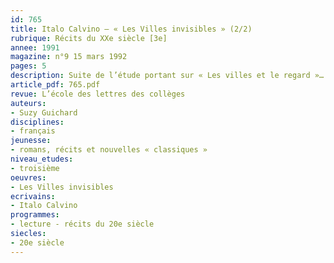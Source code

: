 ```yaml
---
id: 765
title: Italo Calvino – « Les Villes invisibles » (2/2) 
rubrique: Récits du XXe siècle [3e]
annee: 1991
magazine: n°9 15 mars 1992
pages: 5
description: Suite de l’étude portant sur « Les villes et le regard »…
article_pdf: 765.pdf
revue: L’école des lettres des collèges
auteurs:
- Suzy Guichard
disciplines:
- français
jeunesse:
- romans, récits et nouvelles « classiques »
niveau_etudes:
- troisième
oeuvres:
- Les Villes invisibles
ecrivains:
- Italo Calvino
programmes:
- lecture - récits du 20e siècle
siecles:
- 20e siècle
---
```

